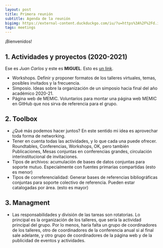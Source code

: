```yaml
---
layout: post
title: Primera reunión 
subtitle: Agenda de la reunión
bigimg: https://external-content.duckduckgo.com/iu/?u=https%3A%2F%2Fd.ibtimes.co.uk%2Fen%2Ffull%2F1592294%2Faztec-warriors.jpg&f=1&nofb=1
tags: meetings
---
```


¡Bienvenidos!

## 1. Actividades y proyectos (2020-2021)

Ese es *Juan Carlos* y este es **MIGUEL**.
Esto es [un link](www.google.com).

-  Workshops. Definir y proponer formatos de los talleres virtuales, temas, posibles
invitados y la frecuencia.
- Simposio. Ideas sobre la organización de un simposio hacia final del año
académico 2020-21.    
- Página web de MEMIC. Voluntarios para montar una página web MEMIC en
GitHub que nos sirva de referencia para el grupo.

## 2. Toolbox

- ¿Qué más podemos hacer juntos? En este sentido mi idea es aprovechar toda
forma de networking.
- Tener en cuenta todas las actividades, y lo que cada una puede ofrecer.
Roundtables, Conferencias, Workshops, OK, pero también Publicaciones, Mesas
conjuntas en conferencias grandes, circulación interinstitucional de invitaciones.  
- Tipos de archivos: acumulación de bases de datos conjuntas para soporte mutuo.
Especialmente con fuentes primarias compartidas (esto es menor)
- Tipos de correferencialidad: Generar bases de referencias bibliográficas conjuntas
para soporte colectivo de referencia. Pueden estar catalogadas por área. (esto es
mayor) 

## 3. Managment

- Las responsabilidades y división de las tareas son rotatorias. Lo principal es la
organización de los talleres, que sería la actividad principal del grupo. Por lo
menos, haría falta un grupo de coordinadores de los talleres, otro de
coordinadores de la conferencia anual si al final sale adelante, y otro grupo de
coordinadores de la página web y de la publicidad de eventos y actividades.
